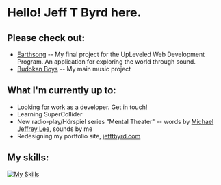# Hello! Jeff T Byrd here.

## Please check out:
- [Earthsong](https://github.com/jefftbyrd/Earthsong) -- My final project for the UpLeveled Web Development Program. An application for exploring the world through sound.
- [Budokan Boys](https://budokanboys.club/) -- My main music project

## What I'm currently up to:
- Looking for work as a developer. Get in touch!
- Learning SuperCollider
- New radio-play/Hörspiel series "Mental Theater" -- words by [Michael Jeffrey Lee](https://www.michaeljeffreylee.com/), sounds by me
- Redesigning my portfolio site, [jefftbyrd.com](https://jefftbyrd.com/)

## My skills:
[![My Skills](https://skillicons.dev/icons?i=js,html,css,react,nextjs,postgres,nodejs,sass,ps,ableton,p5js,vscode,ts,pr)](https://skillicons.dev)
